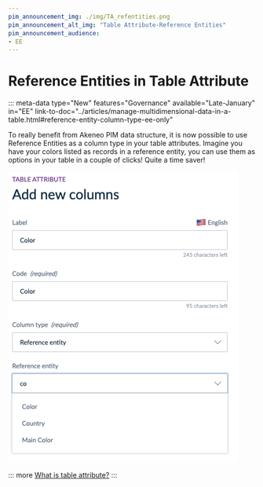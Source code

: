```yaml
---
pim_announcement_img: ./img/TA_refentities.png
pim_announcement_alt_img: "Table Attribute-Reference Entities"
pim_announcement_audience:
- EE
---
```


# Reference Entities in Table Attribute
::: meta-data type="New" features="Governance" available="Late-January" in="EE" link-to-doc="../articles/manage-multidimensional-data-in-a-table.html#reference-entity-column-type-ee-only"

To really benefit from Akeneo PIM data structure, it is now possible to use Reference Entities as a column type in your table attributes. Imagine you have your colors listed as records in a reference entity, you can use them as options in your table in a couple of clicks! Quite a time saver!

![Table Attribute - Reference Entities](../img/TA_refentities.png)  


::: more
[What is table attribute?](../articles/manage-multidimensional-data-in-a-table.html)
:::
